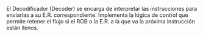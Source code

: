 El Decodificador (Decoder) se encarga de interpretar las instrucciones para enviarlas a su E.R. correspondiente.
Implementa la lógica de control que permite retener el flujo si el ROB o la E.R. a la que va la próxima instrucción están llenos.
